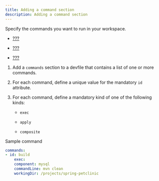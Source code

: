 ```yaml
---
title: Adding a command section
description: Adding a command section
---
```


Specify the commands you want to run in your workspace.

- [???](#adding-schema-version-to-a-devfile.adoc)

- [???](#adding-a-name-to-a-devfile.adoc)

- [???](#adding-projects-to-a-devfile.adoc)

1.  Add a `commands` section to a devfile that contains a list of one or
    more commands.

2.  For each command, define a unique value for the mandatory `id`
    attribute.

3.  For each command, define a mandatory kind of one of the following
    kinds:

    - `exec`

    - `apply`

    - `composite`

Sample command

```yaml
commands:
- id: build
    exec:
    component: mysql
    commandLine: mvn clean
    workingDir: /projects/spring-petclinic

```

